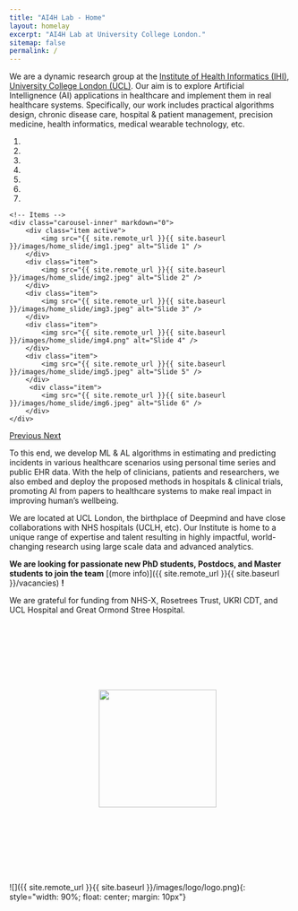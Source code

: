 ```yaml
---
title: "AI4H Lab - Home"
layout: homelay
excerpt: "AI4H Lab at University College London."
sitemap: false
permalink: /
---
```


We are a dynamic research group at the [Institute of Health Informatics (IHI)](https://www.ucl.ac.uk/health-informatics/ucl-institute-health-informatics), [University College London (UCL)](https://www.ucl.ac.uk/). Our aim is to explore Artificial Intellignence (AI) applications in healthcare and implement them in real healthcare systems. Specifically, our work includes practical algorithms design, chronic disease care, hospital & patient management, precision medicine, health informatics, medical wearable technology, etc. 


<div markdown="0" id="carousel" class="carousel slide" data-ride="carousel" data-interval="4000" data-pause="hover" >
    <!-- Menu -->
    <ol class="carousel-indicators">
        <li data-target="#carousel" data-slide-to="0" class="active"></li>
        <li data-target="#carousel" data-slide-to="1"></li>
        <li data-target="#carousel" data-slide-to="2"></li>
        <li data-target="#carousel" data-slide-to="3"></li>
        <li data-target="#carousel" data-slide-to="4"></li>
        <li data-target="#carousel" data-slide-to="5"></li>
        <li data-target="#carousel" data-slide-to="6"></li>
    </ol>

    <!-- Items -->
    <div class="carousel-inner" markdown="0">
        <div class="item active">
            <img src="{{ site.remote_url }}{{ site.baseurl }}/images/home_slide/img1.jpeg" alt="Slide 1" />
        </div>
        <div class="item">
            <img src="{{ site.remote_url }}{{ site.baseurl }}/images/home_slide/img2.jpeg" alt="Slide 2" />
        </div>
        <div class="item">
            <img src="{{ site.remote_url }}{{ site.baseurl }}/images/home_slide/img3.jpeg" alt="Slide 3" />
        </div>
        <div class="item">
            <img src="{{ site.remote_url }}{{ site.baseurl }}/images/home_slide/img4.png" alt="Slide 4" />
        </div>
        <div class="item">
            <img src="{{ site.remote_url }}{{ site.baseurl }}/images/home_slide/img5.jpeg" alt="Slide 5" />
        </div>       
         <div class="item">
            <img src="{{ site.remote_url }}{{ site.baseurl }}/images/home_slide/img6.jpeg" alt="Slide 6" />
        </div>
    </div>
  <a class="left carousel-control" href="#carousel" role="button" data-slide="prev">
    <span class="glyphicon glyphicon-chevron-left" aria-hidden="true"></span>
    <span class="sr-only">Previous</span>
  </a>
  <a class="right carousel-control" href="#carousel" role="button" data-slide="next">
    <span class="glyphicon glyphicon-chevron-right" aria-hidden="true"></span>
    <span class="sr-only">Next</span>
  </a>
</div>


To this end, we develop ML & AL algorithms in estimating and predicting incidents in various healthcare scenarios using personal time series and public EHR data. With the help of clinicians, patients and researchers, we also embed and deploy the proposed methods in hospitals & clinical trials, promoting AI from papers to healthcare systems to make real impact in improving human’s wellbeing. 

We are located at UCL London, the birthplace of Deepmind and have close collaborations with NHS hospitals (UCLH, etc). Our Institute is home to a unique range of expertise and talent resulting in highly impactful, world-changing research using large scale data and advanced analytics. 

 **We are  looking for passionate new PhD students, Postdocs, and Master students to join the team** [(more info)]({{ site.remote_url }}{{ site.baseurl }}/vacancies) **!**

We are grateful for funding from NHS-X, Rosetrees Trust, UKRI CDT, and UCL Hospital and Great Ormond Stree Hospital. 

<!--
<figure class="fourth">
  <img src="{{ site.remote_url }}{{ site.baseurl }}/images/logopic/Logo_Leiden.jpg" style="width: 210px">
  <img src="{{ site.remote_url }}{{ site.baseurl }}/images/logopic/Logo_Nanofront.jpg" style="width: 110px">
  <img src="{{ site.remote_url }}{{ site.baseurl }}/images/logopic/Logo_NWO.jpg" style="width: 120px">
  <img src="{{ site.remote_url }}{{ site.baseurl }}/images/logopic/Logo_ERC.jpg" style="width: 110px">
</figure>
-->

<figure class="fourth">
  <img src="{{ site.remote_url }}{{ site.baseurl }}/images/logo/logo.png" style="width: 210px; margin:120px 120px">
</figure>

![]({{ site.remote_url }}{{ site.baseurl }}/images/logo/logo.png){: style="width: 90%; float: center; margin: 10px"}